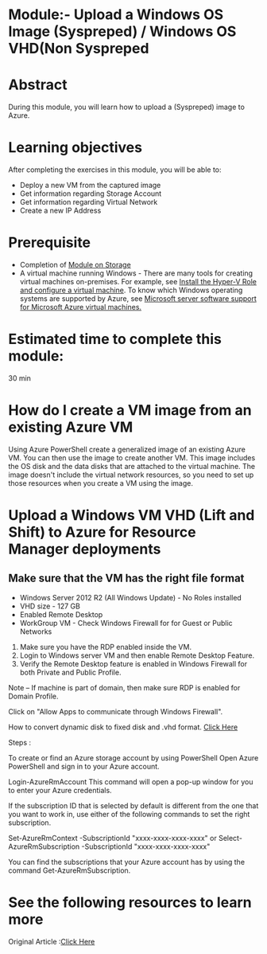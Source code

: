 # Module:- Upload a Windows OS Image (Syspreped) / Windows OS VHD(Non Syspreped 

# Abstract

During this module, you will learn how to upload a (Syspreped) image to Azure.

# Learning objectives
After completing the exercises in this module, you will be able to:
* Deploy a new VM from the captured image
* Get information regarding Storage Account
* Get information regarding Virtual Network
* Create a new IP Address

# Prerequisite 
* Completion of [Module on Storage](https://#)
* A virtual machine running Windows - There are many tools for creating virtual machines on-premises.
For example, see [Install the Hyper-V Role and configure a virtual machine](https://technet.microsoft.com/library/hh846766.aspx).
To know which Windows operating systems are supported by Azure, see [Microsoft server software support for Microsoft Azure virtual machines.](https://support.microsoft.com/en-us/kb/2721672)

# Estimated time to complete this module:
30 min

# How do I create a VM image from an existing Azure VM
Using Azure PowerShell create a generalized image of an existing Azure VM. You can then use the image to create another VM. This image includes the OS disk and the data disks that are attached to the virtual machine. The image doesn't include the virtual network resources, so you need to set up those resources when you create a VM using the image.

# Upload a Windows VM VHD (Lift and Shift) to Azure for Resource Manager deployments

## Make sure that the VM has the right file format


* Windows Server 2012 R2 (All Windows Update) - No Roles installed
* VHD size - 127 GB
* Enabled Remote Desktop
* WorkGroup VM - Check Windows Firewall for for Guest or Public Networks

1. Make sure you have the RDP enabled inside the VM.
2. Login to Windows server VM and then enable Remote Desktop Feature.
3. Verify the Remote Desktop feature is enabled in Windows Firewall for both Private and Public Profile.

Note – If machine is part of domain, then make sure RDP is enabled for Domain Profile.

Click on "Allow Apps to communicate through Windows Firewall".



How to convert dynamic disk to fixed disk and .vhd format. [Click Here](https://technet.microsoft.com/en-us/library/ee941151(v=ws.10).aspx)


Steps :

To create or find an Azure storage account by using PowerShell
Open Azure PowerShell and sign in to your Azure account.


Login-AzureRmAccount
This command will open a pop-up window for you to enter your Azure credentials.

If the subscription ID that is selected by default is different from the one that you want to work in, use either of the following commands to set the right subscription.


Set-AzureRmContext -SubscriptionId "xxxx-xxxx-xxxx-xxxx"
or
Select-AzureRmSubscription -SubscriptionId "xxxx-xxxx-xxxx-xxxx"

You can find the subscriptions that your Azure account has by using the command Get-AzureRmSubscription.

# See the following resources to learn more
Original Article :[Click Here](https://azure.microsoft.com/en-us/documentation/articles/virtual-machines-windows-capture-image/#deploy-a-new-vm-from-the-captured-image)
